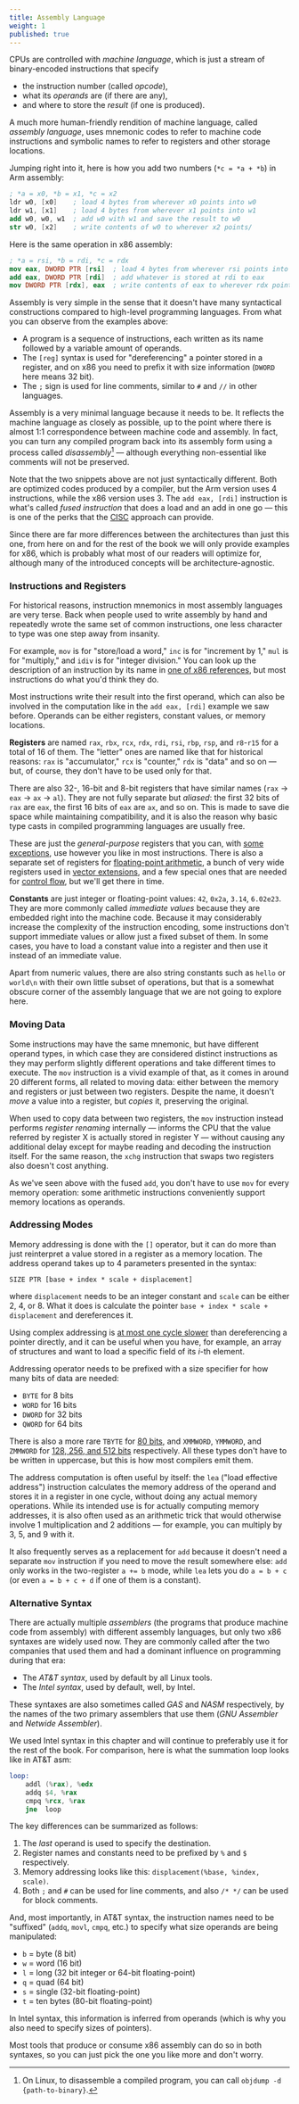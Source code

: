 ```yaml
---
title: Assembly Language
weight: 1
published: true
---
```


CPUs are controlled with *machine language*, which is just a stream of binary-encoded instructions that specify

- the instruction number (called *opcode*),
- what its *operands* are (if there are any),
- and where to store the *result* (if one is produced).

A much more human-friendly rendition of machine language, called *assembly language*, uses mnemonic codes to refer to machine code instructions and symbolic names to refer to registers and other storage locations.

Jumping right into it, here is how you add two numbers (`*c = *a + *b`) in Arm assembly:

```nasm
; *a = x0, *b = x1, *c = x2
ldr w0, [x0]    ; load 4 bytes from wherever x0 points into w0
ldr w1, [x1]    ; load 4 bytes from wherever x1 points into w1
add w0, w0, w1  ; add w0 with w1 and save the result to w0
str w0, [x2]    ; write contents of w0 to wherever x2 points/
```

Here is the same operation in x86 assembly:

```nasm
; *a = rsi, *b = rdi, *c = rdx 
mov eax, DWORD PTR [rsi]  ; load 4 bytes from wherever rsi points into eax
add eax, DWORD PTR [rdi]  ; add whatever is stored at rdi to eax
mov DWORD PTR [rdx], eax  ; write contents of eax to wherever rdx points
```

Assembly is very simple in the sense that it doesn't have many syntactical constructions compared to high-level programming languages. From what you can observe from the examples above:

- A program is a sequence of instructions, each written as its name followed by a variable amount of operands.
- The `[reg]` syntax is used for "dereferencing" a pointer stored in a register, and on x86 you need to prefix it with size information (`DWORD` here means 32 bit).
- The `;` sign is used for line comments, similar to `#` and `//` in other languages.

Assembly is a very minimal language because it needs to be. It reflects the machine language as closely as possible, up to the point where there is almost 1:1 correspondence between machine code and assembly. In fact, you can turn any compiled program back into its assembly form using a process called *disassembly*[^disassembly] — although everything non-essential like comments will not be preserved.

[^disassembly]: On Linux, to disassemble a compiled program, you can call `objdump -d {path-to-binary}`.

Note that the two snippets above are not just syntactically different. Both are optimized codes produced by a compiler, but the Arm version uses 4 instructions, while the x86 version uses 3. The `add eax, [rdi]` instruction is what's called *fused instruction* that does a load and an add in one go — this is one of the perks that the [CISC](../isa#risc-vs-cisc) approach can provide.

Since there are far more differences between the architectures than just this one, from here on and for the rest of the book we will only provide examples for x86, which is probably what most of our readers will optimize for, although many of the introduced concepts will be architecture-agnostic.

### Instructions and Registers

For historical reasons, instruction mnemonics in most assembly languages are very terse. Back when people used to write assembly by hand and repeatedly wrote the same set of common instructions, one less character to type was one step away from insanity.

For example, `mov` is for "store/load a word," `inc` is for "increment by 1," `mul` is for "multiply," and `idiv` is for "integer division." You can look up the description of an instruction by its name in [one of x86 references](https://www.felixcloutier.com/x86/), but most instructions do what you'd think they do.

Most instructions write their result into the first operand, which can also be involved in the computation like in the `add eax, [rdi]` example we saw before. Operands can be either registers, constant values, or memory locations.

**Registers** are named `rax`, `rbx`, `rcx`, `rdx`, `rdi`, `rsi`, `rbp`, `rsp`, and `r8`-`r15` for a total of 16 of them. The "letter" ones are named like that for historical reasons: `rax` is "accumulator," `rcx` is "counter," `rdx` is "data" and so on — but, of course, they don't have to be used only for that.

There are also 32-, 16-bit and 8-bit registers that have similar names (`rax` → `eax` → `ax` → `al`). They are not fully separate but *aliased*: the first 32 bits of `rax` are `eax`, the first 16 bits of `eax` are `ax`, and so on. This is made to save die space while maintaining compatibility, and it is also the reason why basic type casts in compiled programming languages are usually free. 

These are just the *general-purpose* registers that you can, with [some exceptions](../functions), use however you like in most instructions. There is also a separate set of registers for [floating-point arithmetic](/hpc/arithmetic/float), a bunch of very wide registers used in [vector extensions](/hpc/simd), and a few special ones that are needed for [control flow](../jumps), but we'll get there in time.

**Constants** are just integer or floating-point values: `42`, `0x2a`, `3.14`, `6.02e23`. They are more commonly called *immediate values* because they are embedded right into the machine code. Because it may considerably increase the complexity of the instruction encoding, some instructions don't support immediate values or allow just a fixed subset of them. In some cases, you have to load a constant value into a register and then use it instead of an immediate value.

Apart from numeric values, there are also string constants such as `hello` or `world\n` with their own little subset of operations, but that is a somewhat obscure corner of the assembly language that we are not going to explore here.

### Moving Data

Some instructions may have the same mnemonic, but have different operand types, in which case they are considered distinct instructions as they may perform slightly different operations and take different times to execute. The `mov` instruction is a vivid example of that, as it comes in around 20 different forms, all related to moving data: either between the memory and registers or just between two registers. Despite the name, it doesn't *move* a value into a register, but *copies* it, preserving the original.

When used to copy data between two registers, the `mov` instruction instead performs *register renaming* internally — informs the CPU that the value referred by register X is actually stored in register Y — without causing any additional delay except for maybe reading and decoding the instruction itself. For the same reason, the `xchg` instruction that swaps two registers also doesn't cost anything.

As we've seen above with the fused `add`, you don't have to use `mov` for every memory operation: some arithmetic instructions conveniently support memory locations as operands.

<!--

Some operations are fused like `add r m` or `inc m` (this is one of the rare instructions that doesn't use any register values as operands).

When address is used,

Mirroring

-->

### Addressing Modes

Memory addressing is done with the `[]` operator, but it can do more than just reinterpret a value stored in a register as a memory location. The address operand takes up to 4 parameters presented in the syntax:

```
SIZE PTR [base + index * scale + displacement]
```

where `displacement` needs to be an integer constant and `scale` can be either 2, 4, or 8. What it does is calculate the pointer `base + index * scale + displacement` and dereferences it.

<!-- You can use them in any order: the assembler will figure it out. -->

Using complex addressing is [at most one cycle slower](/hpc/cpu-cache/pointers) than dereferencing a pointer directly, and it can be useful when you have, for example, an array of structures and want to load a specific field of its $i$-th element.

Addressing operator needs to be prefixed with a size specifier for how many bits of data are needed:

- `BYTE` for 8 bits
- `WORD` for 16 bits
- `DWORD` for 32 bits
- `QWORD` for 64 bits

There is also a more rare `TBYTE` for [80 bits](/hpc/arithmetic/float), and `XMMWORD`, `YMMWORD`, and `ZMMWORD` for [128, 256, and 512 bits](/hpc/simd) respectively. All these types don't have to be written in uppercase, but this is how most compilers emit them.

The address computation is often useful by itself: the `lea` ("load effective address") instruction calculates the memory address of the operand and stores it in a register in one cycle, without doing any actual memory operations. While its intended use is for actually computing memory addresses, it is also often used as an arithmetic trick that would otherwise involve 1 multiplication and 2 additions — for example, you can multiply by 3, 5, and 9 with it.

It also frequently serves as a replacement for `add` because it doesn't need a separate `mov` instruction if you need to move the result somewhere else: `add` only works in the two-register `a += b` mode, while `lea` lets you do `a = b + c` (or even `a = b + c + d` if one of them is a constant).

### Alternative Syntax

There are actually multiple *assemblers* (the programs that produce machine code from assembly) with different assembly languages, but only two x86 syntaxes are widely used now. They are commonly called after the two companies that used them and had a dominant influence on programming during that era:

- The *AT&T syntax*, used by default by all Linux tools.
- The *Intel syntax*, used by default, well, by Intel.

These syntaxes are also sometimes called *GAS* and *NASM* respectively, by the names of the two primary assemblers that use them (*GNU Assembler* and *Netwide Assembler*).

We used Intel syntax in this chapter and will continue to preferably use it for the rest of the book. For comparison, here is what the summation loop looks like in AT&T asm:

```asm
loop:
    addl (%rax), %edx
    addq $4, %rax
    cmpq %rcx, %rax
    jne  loop
```

The key differences can be summarized as follows:

1. The *last* operand is used to specify the destination.
2. Register names and constants need to be prefixed by `%` and `$` respectively.
3. Memory addressing looks like this: `displacement(%base, %index, scale)`.
4. Both `;` and `#` can be used for line comments, and also `/* */` can be used for block comments.

And, most importantly, in AT&T syntax, the instruction names need to be "suffixed" (`addq`, `movl`, `cmpq`, etc.) to specify what size operands are being manipulated:

- `b` = byte (8 bit)
- `w` = word (16 bit)
- `l` = long (32 bit integer or 64-bit floating-point)
- `q` = quad (64 bit)
- `s` = single (32-bit floating-point)
- `t` = ten bytes (80-bit floating-point)

In Intel syntax, this information is inferred from operands (which is why you also need to specify sizes of pointers).

Most tools that produce or consume x86 assembly can do so in both syntaxes, so you can just pick the one you like more and don't worry.
